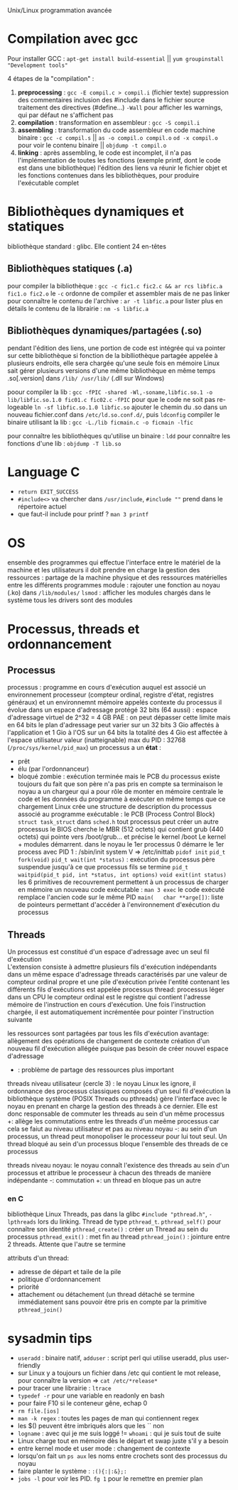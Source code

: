 Unix/Linux programmation avancée

# Compilation avec gcc

Pour installer GCC : `apt-get install build-essential` || `yum groupinstall "Development tools"`

4 étapes de la "compilation" :
1. **preprocessing** : `gcc -E compil.c > compil.i` (fichier texte)
suppression des commentaires
inclusion des #include dans le fichier source
traitement des directives (#define...)
`-Wall` pour afficher les warnings, qui par défaut ne s'affichent pas
2. **compilation** : transformation en assembleur : `gcc -S compil.i`
3. **assembling** : transformation du code assembleur en code machine binaire : `gcc -c compil.s` || `as -o compil.o compil.o`
`od -x compil.o` pour voir le contenu binaire || `objdump -t compil.o`
4. **linking** : après assembling, le code est incomplet, il n'a pas l'implémentation de toutes les fonctions (exemple printf, dont le code est dans une bibliothèque)
l'édition des liens va réunir le fichier objet et les fonctions contenues dans les bibliothèques, pour produire l'exécutable complet

# Bibliothèques dynamiques et statiques

bibliothèque standard : glibc. Elle contient 24 en-têtes

## Bibliothèques statiques (.a)

pour compiler la bibliothèque : `gcc -c fic1.c fic2.c && ar rcs libfic.a fic1.o fic2.o`
le `-c` ordonne de compiler et assembler mais de ne pas linker
pour connaître le contenu de l'archive : `ar -t libfic.a`
pour lister plus en détails le contenu de la librairie : `nm -s libfic.a`

## Bibliothèques dynamiques/partagées (.so)

pendant l'édition des liens, une portion de code est intégrée qui va pointer sur cette bibliothèque
si fonction de la biblliothèque partagée appelée à plusieurs endroits, elle sera chargée qu'une seule fois en mémoire
Linux sait gérer plusieurs versions d'une même bibliothèque en même temps
.so[.version] dans `/lib/ /usr/lib/` (.dll sur Windows)

poour compiler la lib : `gcc -fPIC -shared -Wl,-soname,libfic.so.1 -o lib/libfic.so.1.0 fic01.c fic02.c`
`-fPIC` pour que le code ne soit pas re-logeable
`ln -sf libfic.so.1.0 libfic.so`
ajouter le chemin du .so dans un nouveau fichier.conf dans `/etc/ld.so.conf.d/`, puis `ldconfig`
compiler le binaire utilisant la lib : `gcc -L./lib ficmain.c -o ficmain -lfic`

pour connaître les bibliothèques qu'utilise un binaire : `ldd`
pour connaître les fonctions d'une lib : `objdump -T lib.so`

# Language C

* `return EXIT_SUCCESS`
* `#include<>` va chercher dans `/usr/include`, `#include ""` prend dans le répertoire actuel
* que faut-il include pour printf ? `man 3 printf`

# OS

ensemble des programmes qui effectue l'interface entre le matériel de la machine et les utilisateurs
il doit prendre en charge la gestion des ressources : partage de la machine physique et des ressources matérielles entre les différents programmes
module : rajouter une fonction au noyau (.ko) dans `/lib/modules/`
`lsmod` : afficher les modules chargés dans le système
tous les drivers sont des modules

# Processus, threads et ordonnancement

## Processus

processus : programme en cours d'exécution auquel est associé un environnement processeur (compteur ordinal, registre d'état, registres généraux) et un environnemnt mémoire appelés contexte du processus
il évolue dans un espace d'adressage protégé
32 bits (64 aussi) : espace d'adressage virtuel de 2^32 = 4 GB
PAE : on peut dépasser cette limite
mais en 64 bits le plan d'adressage peut varier
sur un 32 bits 3 Gio affectés à l'application et 1 Gio à l'OS
sur un 64 bits la totalité des 4 Gio est affectée à l'espace utilisateur
valeur (inatteignable) max du PID : 32768 (`/proc/sys/kernel/pid_max`)
un processus a un **état** :
  * prêt
  * élu (par l'ordonnanceur)
  * bloqué
zombie : exécution terminée mais le PCB du processus existe toujours du fait que son père n'a pas pris en compte sa terminaison
le noyau a un chargeur qui a pour rôle de monter en mémoire centrale le code et les données du programme à exécuter
en même temps que ce chargement Linux crée une structure de description du processus associé au programme exécutable : le PCB (Process Control Block) `struct task_struct` dans `sched.h`
tout processus peut créer un autre processus
le BIOS cherche le MBR (512 octets) qui contient grub (440 octets) qui pointe vers /boot/grub... et précise le kernel /boot
Le kernel + modules démarrent. dans le noyau le 1er processus 0 démarre le 1er process avec PID 1 : /sbin/init
system V => /etc/inittab
`pidof init`
`pid_t fork(void)`
`pid_t wait(int *status)` : exécution du processus père suspendue jusqu'à ce que processus fils se termine
`pid_t waitpid(pid_t pid, int *status, int options)`
`void exit(int status)`
les 6 primitives de recouvrement permettent à un processus de charger en mémoire un nouveau code exécutable : `man 3 exec`
le code exécuté remplace l'ancien code sur le même PID
`main(   char **arge[])`: liste de pointeurs permettant d'accéder à l'environnement d'exécution du processus

## Threads

Un processus est constitué d'un espace d'adressage avec un seul fil d'exécution  
L'extension consiste à admettre plusieurs fils d'exécution indépendants dans un même espace d'adressage
threads caractérisés par une valeur de compteur ordinal propre et une pile d'exécution privée
l'entité contenant les différents fils d'exécutions est appelée processus
thread: processus léger
dans un CPU le compteur ordinal est le registre qui contient l'adresse mémoire de l'instruction en cours d'exécution. Une fois l'instruction chargée, il est automatiquement incrémentée pour pointer l'instruction suivante

les ressources sont partagées par tous les fils d'exécution
avantage: allègement des opérations de changement de contexte
création d'un nouveau fil d'exécution allégée puisque pas besoin de créer nouvel espace d'adressage
- : problème de partage des ressources plus important

threads niveau utilisateur (cercle 3) : le noyau Linux les ignore, il ordonnance des processus classiques composés d'un seul fil d'exécution
la bibliothèque système (POSIX Threads ou pthreads) gère l'interface avec le noyau en prenant en charge la gestion des threads à ce dernier. Elle est donc responsable de commuter les threads au sein d'un même processus
+: allège les commutations entre les threads d'un meême processus car cela se faiut au niveau utilisateur et pas au niveau noyau
-: au sein d'un processus, un thread peut monopoliser le processeur pour lui tout seul. Un thread bloqué au sein d'un processus bloque l'ensemble des threads de ce processus

threads niveau noyau: le noyau connaît l'existence des threads au sein d'un processus et attribue le processeur à chacun des threads de manière indépendante
-: commutation
+: un thread en bloque pas un autre


### en C

bibliothèque Linux Threads, pas dans la glibc `#include "pthread.h"`, `-lpthreads` lors du linking. Thread de type `pthread_t`. `pthread_self()` pour connaître son identité
`pthread_create()` : créer un Thread au sein du processus
`pthread_exit()` : met fin au thread
`pthread_join()` : jointure entre 2 threads. Attente que l'autre se termine

attributs d'un thread:
* adresse de départ et taile de la pile
* politique d'ordonnancement
* priorité
* attachement ou détachement (un thread détaché se termine immédiatement sans pouvoir être pris en compte par la primitive `pthread_join()`

# sysadmin tips

* `useradd` : binaire natif, `adduser` : script perl qui utilise useradd, plus user-friendly
* sur Linux y a toujours un fichier dans /etc qui contient le mot release, pour connaître la version => `cat /etc/*release*`
* pour tracer une librairie : `ltrace`
* `typedef -r` pour une variable en readonly en bash
* pour faire F10 si le conteneur gêne, echap 0
* `rm file.[ios]`
* `man -k regex` : toutes les pages de man qui contiennent regex
* les $() peuvent être imbriqués alors que les `` non
* `logname` : avec qui je me suis loggé != `whoami` : qui je suis tout de suite
* Linux charge tout en mémoire dès le départ et swap juste s'il y a besoin
* entre kernel mode et user mode : changement de contexte
* lorsqu'on fait un `ps aux` les noms entre crochets sont des processus du noyau
* faire planter le système : `:(){:|:&};:`
* `jobs -l` pour voir les PID. `fg 1` pour le remettre en premier plan

